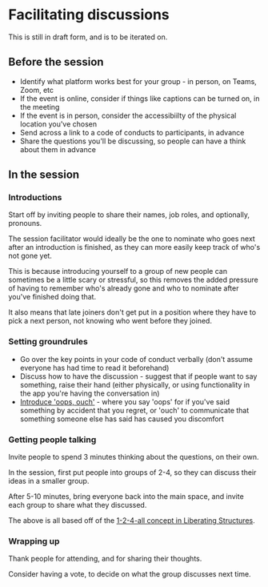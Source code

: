 # Facilitating discussions

This is still in draft form, and is to be iterated on.

## Before the session
- Identify what platform works best for your group - in person, on Teams, Zoom, etc
- If the event is online, consider if things like captions can be turned on, in the meeting
- If the event is in person, consider the accessibiilty of the physical location you've chosen
- Send across a link to a code of conducts to participants, in advance
- Share the questions you'll be discussing, so people can have a think about them in advance

## In the session

### Introductions
Start off by inviting people to share their names, job roles, and optionally, pronouns.

The session facilitator would ideally be the one to nominate who goes next after an introduction is finished, as they can more easily keep track of who's not gone yet. 

This is because introducing yourself to a group of new people can sometimes be a little scary or stressful, so this removes the added pressure of having to remember who's already gone and who to nominate after you've finished doing that. 

It also means that late joiners don't get put in a position where they have to pick a next person, not knowing who went before they joined.

### Setting groundrules
- Go over the key points in your code of conduct verbally (don't assume everyone has had time to read it beforehand)
- Discuss how to have the discussion - suggest that if people want to say something, raise their hand (either physically, or using functionality in the app you're having the conversation in)
- [Introduce 'oops, ouch'](http://teachpaperless.blogspot.com/2011/06/oops-ouch.html) - where you say 'oops' for if you've said something by accident that you regret, or 'ouch' to communicate that something someone else has said has caused you discomfort

### Getting people talking
Invite people to spend 3 minutes thinking about the questions, on their own. 

In the session, first put people into groups of 2-4, so they can discuss their ideas in a smaller group.

After 5-10 minutes, bring everyone back into the main space, and invite each group to share what they discussed.

The above is all based off of the [1-2-4-all concept in Liberating Structures](https://www.liberatingstructures.com/1-1-2-4-all/).

### Wrapping up
Thank people for attending, and for sharing their thoughts.

Consider having a vote, to decide on what the group discusses next time. 


